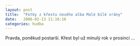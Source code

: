 ```yaml
---
layout: post
title:  "Fotky z křestu nového alba Malé bílé vrány"
date:   2006-02-13 11:16:16
categories: hudba
---
```


Pravda, poněkud postarší. Křest byl už minulý rok v prosinci ...